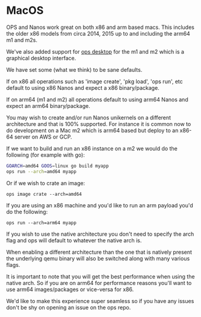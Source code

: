 MacOS
========================

OPS and Nanos work great on both x86 and arm based macs. This includes
the older x86 models from circa 2014, 2015 up to and including the arm64
m1 and m2s.

We've also added support for [ops desktop](https://ops.city/downloads)
for the m1 and m2 which is a graphical desktop interface.

We have set some (what we think) to be sane defaults.

If on x86 all operations such as 'image create', 'pkg load', 'ops run',
etc default to using x86 Nanos and expect a x86 binary/package.

If on arm64 (m1 and m2) all operations default to using arm64 Nanos and
expect an arm64 binary/package.

You may wish to create and/or run Nanos unikernels on a different
architecture and that is 100% supported. For instance it is common now
to do development on a Mac m2 which is arm64 based but deploy to an
x86-64 server on AWS or GCP.

If we want to build and run an x86 instance on a m2 we would do the
following (for example with go):

```sh
GOARCH=amd64 GOOS=linux go build myapp
ops run --arch=amd64 myapp
```

Or if we wish to crate an image:
```
ops image crate --arch=amd64
```

If you are using an x86 machine and you'd like to run an arm
payload you'd do the following:

```
ops run --arch=arm64 myapp
```

If you wish to use the native architecture you don't need to specify the
arch flag and ops will default to whatever the native arch is.

When enabling a different architecture than the one that is natively
present the underlying qemu binary will also be switched along with many
various flags.

It is important to note that you will get the best performance when
using the native arch. So if you are on arm64 for performance reasons
you'll want to use arm64 images/packages or vice-versa for x86.

We'd like to make this experience super seamless so if you have any
issues don't be shy on opening an issue on the ops repo.
